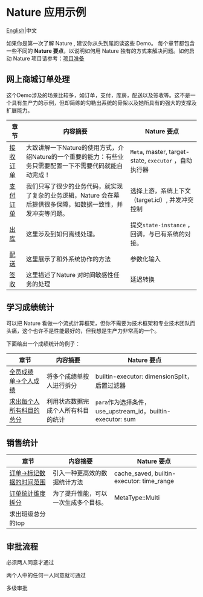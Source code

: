 # Nature 应用示例
[English](README_EN.md)|中文

如果你是第一次了解 Nature , 建议你从头到尾阅读这些 Demo。 每个章节都包含一些不同的 **Nature 要点**，以说明如何用 Nature 独有的方式来解决问题。如何启动 Nature 项目请参考：[项目准备](doc/ZH/prepare.md)

## 网上商城订单处理

这个Demo涉及的场景比较多，如订单，支付，库房，配送以及签收等。这不是一个具有生产力的示例，但却简练的勾勒出系统的骨架以及她所具有的强大的支撑及扩展能力。

| 章节                                               | 内容摘要                                                     | Nature 要点                                           |
| -------------------------------------------------- | ------------------------------------------------------------ | ----------------------------------------------------- |
| [接收订单](doc/ZH/emall/emall-1-order-generate.md) | 大致讲解一下Nature的使用方式，介绍Nature的一个重要的能力：有些业务只需要配置一下不需要代码就能自动完成！ | `Meta`, master, target-state, `executor` ，自动执行器 |
| [支付订单](doc/ZH/emall/emall-2-pay-the-bill.md)   | 我们只写了很少的业务代码，就实现了复杂的业务逻辑，Nature 会在幕后提供很多保障，如数据一致性，并发冲突等问题。 | 选择上游，系统上下文（target.id）, 并发冲突控制       |
| [出库](doc/ZH/emall/emall-3-stock-out.md)          | 这里涉及到如何离线处理。                                     | 提交`state-instance` ，回调，与已有系统的对接。       |
| [配送](doc/ZH/emall/emall-4-delivery.md)           | 这里展示了和外系统协作的方法                                 | 参数化输入                                            |
| [签收](doc/ZH/emall/emall-5-signed.md)             | 这里描述了Nature 对时间敏感性任务的处理                      | 延迟转换                                              |

## 学习成绩统计

可以把 Nature 看做一个流式计算框架，但你不需要为技术框架和专业技术团队而头痛，这个也许不是性能最好的，但我想是生产力非常高的一个。

下面给出一个成绩统计的例子：

| 章节                                                         | 内容摘要                           | Nature 要点                                                |
| ------------------------------------------------------------ | ---------------------------------- | ---------------------------------------------------------- |
| [全员成绩单->个人成绩](doc/ZH/score/score_1_to_persion.md)   | 将多个成绩单按人进行拆分           | builtin-executor: dimensionSplit，后置过滤器               |
| [求出每个人所有科目的总分](doc/ZH/score/score_2_person_total_score.md) | 利用状态数据完成个人所有科目的统计 | `para`作为选择条件，use_upstream_id，builtin-executor: sum |

## 销售统计

| 章节                                                         | 内容摘要                             | Nature 要点                               |
| ------------------------------------------------------------ | ------------------------------------ | ----------------------------------------- |
| [订单->标记数据的时间范围](doc/ZH/sale/sale_1_make_time_range.md) | 引入一种更高效的数据统计方法         | cache_saved, builtin-executor: time_range |
| [订单统计维度拆分](doc/ZH/sale/sale_2_order_to_item.md)      | 为了提升性能，可以一次生成多个目标。 | MetaType::Multi                           |
| 求出班级总分的top                                            |                                      |                                           |

## 审批流程

必须两人同意才通过

两个人中的任何一人同意就可通过

多级审批